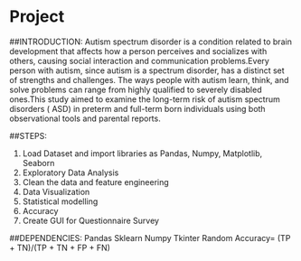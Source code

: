 # Project

##INTRODUCTION:
Autism spectrum disorder is a condition related to brain development that affects how a person perceives and socializes with others, causing social interaction and communication problems.Every person with autism, since autism is a spectrum disorder, has a distinct set of strengths and challenges. The ways people with autism learn, think, and solve problems can range from highly qualified to severely disabled ones.This study aimed to examine the long-term risk of autism spectrum disorders ( ASD) in preterm and full-term born individuals using both observational tools and parental reports. 

##STEPS:
1) Load Dataset and import libraries as Pandas, Numpy, Matplotlib, Seaborn
2) Exploratory Data Analysis
3) Clean the data and feature engineering
4) Data Visualization 
5) Statistical modelling
6) Accuracy
7) Create GUI for Questionnaire Survey

##DEPENDENCIES:
Pandas 
Sklearn 
Numpy
Tkinter
Random
Accuracy= (TP + TN)/(TP + TN + FP + FN) 


